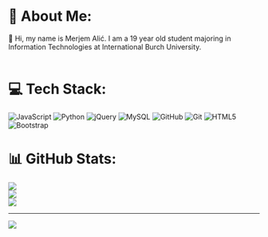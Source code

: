 # 💫 About Me:
👋 Hi, my name is Merjem Alić. I am a 19 year old student majoring in Information Technologies at International Burch University.<br><br>


# 💻 Tech Stack:
![JavaScript](https://img.shields.io/badge/javascript-%23323330.svg?style=for-the-badge&logo=javascript&logoColor=%23F7DF1E) ![Python](https://img.shields.io/badge/python-3670A0?style=for-the-badge&logo=python&logoColor=ffdd54) ![jQuery](https://img.shields.io/badge/jquery-%230769AD.svg?style=for-the-badge&logo=jquery&logoColor=white) ![MySQL](https://img.shields.io/badge/mysql-4479A1.svg?style=for-the-badge&logo=mysql&logoColor=white) ![GitHub](https://img.shields.io/badge/github-%23121011.svg?style=for-the-badge&logo=github&logoColor=white) ![Git](https://img.shields.io/badge/git-%23F05033.svg?style=for-the-badge&logo=git&logoColor=white) ![HTML5](https://img.shields.io/badge/html5-%23E34F26.svg?style=for-the-badge&logo=html5&logoColor=white) ![Bootstrap](https://img.shields.io/badge/bootstrap-%238511FA.svg?style=for-the-badge&logo=bootstrap&logoColor=white)
# 📊 GitHub Stats:
![](https://github-readme-stats.vercel.app/api?username=alicmerjem&theme=dark&hide_border=false&include_all_commits=false&count_private=false)<br/>
![](https://github-readme-streak-stats.herokuapp.com/?user=alicmerjem&theme=dark&hide_border=false)<br/>
![](https://github-readme-stats.vercel.app/api/top-langs/?username=alicmerjem&theme=dark&hide_border=false&include_all_commits=false&count_private=false&layout=compact)

---
[![](https://visitcount.itsvg.in/api?id=alicmerjem&icon=0&color=0)](https://visitcount.itsvg.in)

<!-- Proudly created with GPRM ( https://gprm.itsvg.in ) -->
